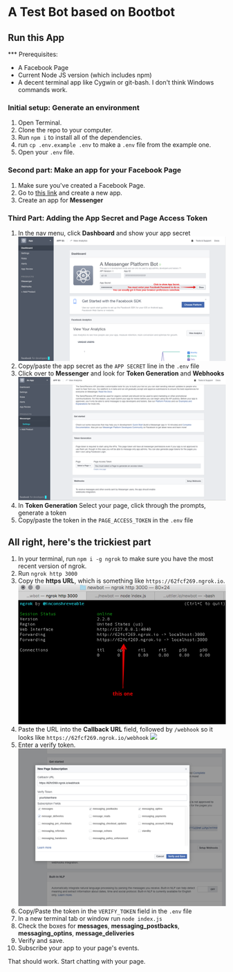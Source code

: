 # A Test Bot based on Bootbot

## Run this App

*** Prerequisites:
- A Facebook Page
- Current Node JS version (which includes npm)
- A decent terminal app like Cygwin or git-bash. I don't think Windows commands work.

### Initial setup: Generate an environment
1. Open Terminal.
2. Clone the repo to your computer.
3. Run `npm i` to install all of the dependencies.
4. run `cp .env.example .env` to make a `.env` file from the example one.
5. Open your `.env` file.

### Second part: Make an app for your Facebook Page
1. Make sure you've created a Facebook Page.
2. Go to [this link](https://developers.facebook.com/apps/) and create a new app.
3. Create an app for **Messenger**

### Third Part: Adding the App Secret and Page Access Token
1. In the nav menu, click **Dashboard** and show your app secret
![](app-secret.png)
2. Copy/paste the app secret as the `APP SECRET` line in the `.env` file
3. Click over to **Messenger** and look for **Token Generation** and **Webhooks**
![](tokens-webhooks.png)
4. In **Token Generation** Select your page, click through the prompts, generate a token
5. Copy/paste the token in the `PAGE_ACCESS_TOKEN` in the `.env` file


## All right, here's the trickiest part

1. In your terminal, run `npm i -g ngrok` to make sure you have the most recent version of ngrok.
2. Run `ngrok http 3000`
3. Copy the **https URL**, which is something like `https://62fcf269.ngrok.io`.
![](ngrok-address.png)
4.  Paste the URL into the **Callback URL** field, followed by `/webhook` so it looks like `https://62fcf269.ngrok.io/webhook`
![]((webhook.png))
5. Enter a verify token.
![](verify-token.png)
6. Copy/Paste the token in the `VERIFY_TOKEN` field in the `.env` file
7. In a new terminal tab or window run `node index.js`
8. Check the boxes for **messages**, **messaging_postbacks**, **messaging_optins**, **message_deliveries**
9. Verify and save.
10. Subscribe your app to your page's events.

That should work. Start chatting with your page.